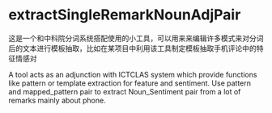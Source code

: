 extractSingleRemarkNounAdjPair
==============================
这是一个和中科院分词系统搭配使用的小工具，可以用来来编辑许多模式来对分词后的文本进行模板抽取，比如在某项目中利用该工具制定模板抽取手机评论中的特征情感对

A tool acts as an adjunction with ICTCLAS system which provide functions like pattern or template extraction for feature and sentiment.
Use pattern and mapped_pattern pair to extract Noun_Sentiment pair from a lot of remarks mainly about phone.
